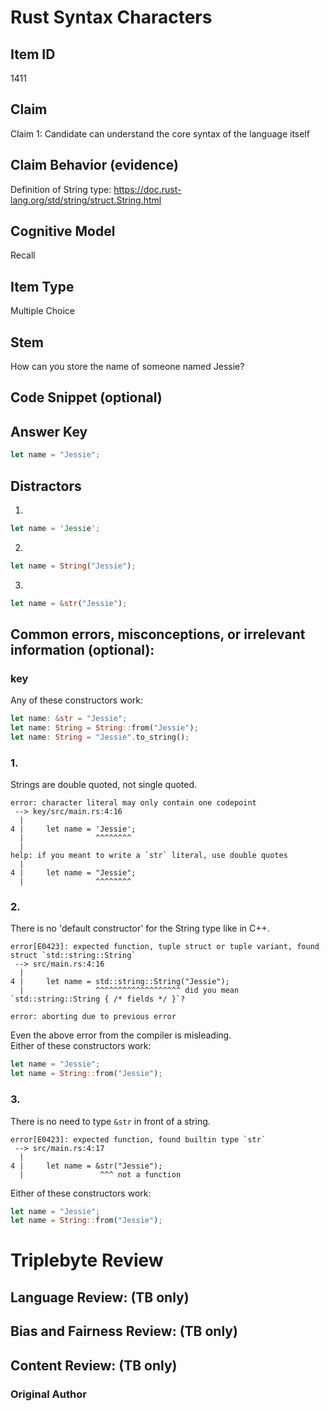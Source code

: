 # Rust Syntax Characters

## Item ID
1411

## Claim
Claim 1: Candidate can understand the core syntax of the language itself

## Claim Behavior (evidence)

Definition of String type:
https://doc.rust-lang.org/std/string/struct.String.html

## Cognitive Model

Recall

## Item Type
Multiple Choice

## Stem
How can you store the name of someone named Jessie?

## Code Snippet (optional)


## Answer Key

```rust
let name = "Jessie";
```


## Distractors

1. 
```rust
let name = 'Jessie';
```

2.
```rust
let name = String("Jessie");
```

3.
```rust
let name = &str("Jessie");
```

## Common errors, misconceptions, or irrelevant information (optional):

### key
Any of these constructors work:

```rust
let name: &str = "Jessie";
let name: String = String::from("Jessie");
let name: String = "Jessie".to_string();
```

### 1.

Strings are double quoted, not single quoted.
```
error: character literal may only contain one codepoint
 --> key/src/main.rs:4:16
  |
4 |     let name = 'Jessie';
  |                ^^^^^^^^
  |
help: if you meant to write a `str` literal, use double quotes
  |
4 |     let name = "Jessie";
  |                ^^^^^^^^
```

### 2. 

There is no 'default constructor' for the String type like in C++.
```
error[E0423]: expected function, tuple struct or tuple variant, found struct `std::string::String`
 --> src/main.rs:4:16
  |
4 |     let name = std::string::String("Jessie");
  |                ^^^^^^^^^^^^^^^^^^^ did you mean `std::string::String { /* fields */ }`?

error: aborting due to previous error
```

Even the above error from the compiler is misleading.  
Either of these constructors work:

```rust
let name = "Jessie";
let name = String::from("Jessie");
```

### 3.

There is no need to type `&str` in front of a string.

```
error[E0423]: expected function, found builtin type `str`
 --> src/main.rs:4:17
  |
4 |     let name = &str("Jessie");
  |                 ^^^ not a function
```

Either of these constructors work:

```rust
let name = "Jessie";
let name = String::from("Jessie");
```

# Triplebyte Review


## Language Review: (TB only)


## Bias and Fairness Review: (TB only)


## Content Review: (TB only)


### Original Author

